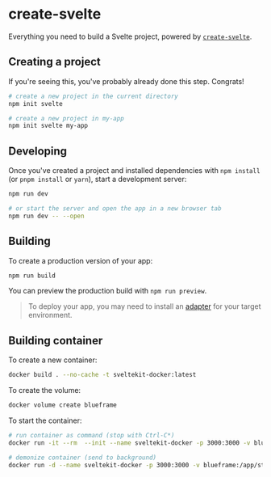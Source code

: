 # create-svelte

Everything you need to build a Svelte project, powered by [`create-svelte`](https://github.com/sveltejs/kit/tree/master/packages/create-svelte).

## Creating a project

If you're seeing this, you've probably already done this step. Congrats!

```bash
# create a new project in the current directory
npm init svelte

# create a new project in my-app
npm init svelte my-app
```

## Developing

Once you've created a project and installed dependencies with `npm install` (or `pnpm install` or `yarn`), start a development server:

```bash
npm run dev

# or start the server and open the app in a new browser tab
npm run dev -- --open
```

## Building

To create a production version of your app:

```bash
npm run build
```

You can preview the production build with `npm run preview`.

> To deploy your app, you may need to install an [adapter](https://kit.svelte.dev/docs/adapters) for your target environment.

## Building container

To create a new container:
```bash
docker build . --no-cache -t sveltekit-docker:latest
```

To create the volume:
```bash
docker volume create blueframe
```


To start the container:

```bash
# run container as command (stop with Ctrl-C*)
docker run -it --rm  --init --name sveltekit-docker -p 3000:3000 -v blueframe:/app/static sveltekit-docker:latest
```

```bash
# demonize container (send to background)
docker run -d --name sveltekit-docker -p 3000:3000 -v blueframe:/app/static sveltekit-docker:latest
```
